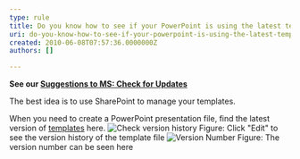 ```yaml
---
type: rule
title: Do you know how to see if your PowerPoint is using the latest template?
uri: do-you-know-how-to-see-if-your-powerpoint-is-using-the-latest-template
created: 2010-06-08T07:57:36.0000000Z
authors: []

---
```



**See our [Suggestions to MS: Check for Updates](http&#58;//skunk/ssw/Standards/BetterSoftwareSuggestions/Office.aspx#Version)**

The best idea is to use SharePoint to manage your templates.

When you need to create a PowerPoint presentation file, find the latest version of [templates](http&#58;//projects.ssw.com.au/Templates/Forms/AllItems.aspx) here.
![Check version history](/Communication/RulesToBetterPowerpointPresentations/PublishingImages/versionHistory.jpg) Figure: Click "Edit" to see the version history of the template file ![Version Number](/Communication/RulesToBetterPowerpointPresentations/PublishingImages/versionNo.jpg) Figure: The version number can be seen here 
